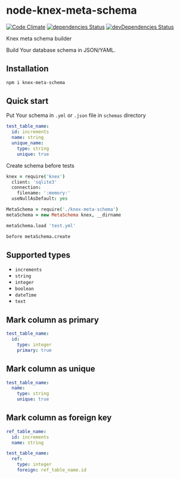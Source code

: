 # node-knex-meta-schema

[![Code Climate](https://codeclimate.com/github/tomi77/node-knex-meta-schema/badges/gpa.svg)](https://codeclimate.com/github/tomi77/node-knex-meta-schema)
[![dependencies Status](https://david-dm.org/tomi77/node-knex-meta-schema/status.svg)](https://david-dm.org/tomi77/node-knex-meta-schema)
[![devDependencies Status](https://david-dm.org/tomi77/node-knex-meta-schema/dev-status.svg)](https://david-dm.org/tomi77/node-knex-meta-schema?type=dev)

Knex meta schema builder

Build Your database schema in JSON/YAML.

## Installation

~~~bash
npm i knex-meta-schema
~~~

## Quick start

Put Your schema in `.yml` or `.json` file in `schemas` directory

~~~yaml
test_table_name:
  id: increments
  name: string
  unique_name:
    type: string
    unique: true
~~~

Create schema before tests

~~~coffee
knex = require('knex')
  client: 'sqlite3'
  connection:
    filename: ':memory:'
  useNullAsDefault: yes

MetaSchema = require('./knex-meta-schema')
metaSchema = new MetaSchema knex, __dirname

metaSchema.load 'test.yml'

before metaSchema.create
~~~

## Supported types

* `increments`
* `string`
* `integer`
* `boolean`
* `dateTime`
* `text`

## Mark column as primary

~~~yaml
test_table_name:
  id:
    type: integer
    primary: true
~~~

## Mark column as unique

~~~yaml
test_table_name:
  name:
    type: string
    unique: true
~~~

## Mark column as foreign key

~~~yaml
ref_table_name:
  id: increments
  name: string

test_table_name:
  ref:
    type: integer
    foreign: ref_table_name.id
~~~
